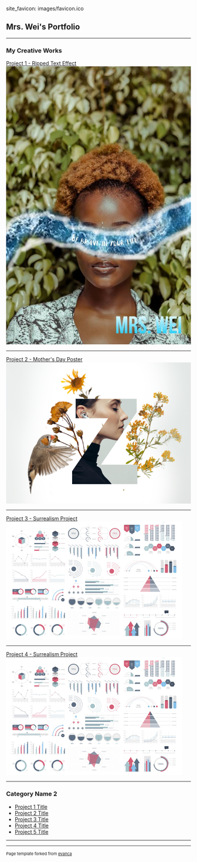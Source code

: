 site_favicon: images/favicon.ico

## Mrs. Wei's Portfolio

---

### My Creative Works 

[Project 1 - Ripped Text Effect](/sample_page)
<img src="images/ripped_text_graphic.jpg?raw=true"/>

---
[Project 2 - Mother's Day Poster ](/pdf/sample_presentation.pdf)
<img src="images/ecard.png?raw=true"/>

---
[Project 3 - Surrealism Project](http://example.com/)
<img src="images/dummy_thumbnail.jpg?raw=true"/>

---

[Project 4 - Surrealism Project](http://example.com/)
<img src="images/dummy_thumbnail.jpg?raw=true"/>

---
### Category Name 2

- [Project 1 Title](http://example.com/)
- [Project 2 Title](http://example.com/)
- [Project 3 Title](http://example.com/)
- [Project 4 Title](http://example.com/)
- [Project 5 Title](http://example.com/)

---




---
<p style="font-size:11px">Page template forked from <a href="https://github.com/evanca/quick-portfolio">evanca</a></p>
<!-- Remove above link if you don't want to attibute -->
